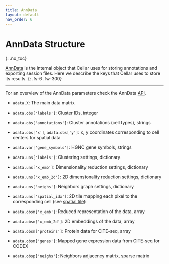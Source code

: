 ```yaml
---
title: AnnData
layout: default
nav_order: 6
---
```


# AnnData Structure
{: .no_toc}

[AnnData](https://anndata.readthedocs.io/en/latest/) is the internal object
that Cellar uses for storing annotations and exporting session files.
Here we describe the keys that Cellar uses to store its results.
{: .fs-6 .fw-300}

---

For an overview of the AnnData parameters check the AnnData
[API](https://anndata.readthedocs.io/en/latest/generated/anndata.AnnData.html).

* `adata.X`: The main data matrix

* `adata.obs['labels']`: Cluster IDs, integer
* `adata.obs['annotations']`: Cluster annotations (cell types), strings
* `adata.obs['x']`, `adata.obs['y']`: x, y coordinates corresponding to cell centers for spatial data

* `adata.var['gene_symbols']`: HGNC gene symbols, strings

* `adata.uns['labels']`: Clustering settings, dictionary
* `adata.uns['x_emb']`: Dimensionality reduction settings, dictionary
* `adata.uns['x_emb_2d']`: 2D dimensionality reduction settings, dictionary
* `adata.uns['neighs']`: Neighbors graph settings, dictionary
* `adata.uns['spatial_idx']`: 2D tile mapping each pixel to the corresponding cell (see [spatial tile](https://euxhenh.github.io/cellar/docs/ui-components/spatial/tile.html))

* `adata.obsm['x_emb']`: Reduced representation of the data, array
* `adata.obsm['x_emb_2d']`: 2D embeddings of the data, array
* `adata.obsm['proteins']`: Protein data for CITE-seq, array
* `adata.obsm['genes']`: Mapped gene expression data from CITE-seq for CODEX

* `adata.obsp['neighs']`: Neighbors adjacency matrix, sparse matrix
